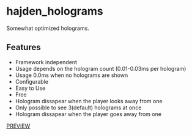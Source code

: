 # hajden_holograms
Somewhat optimized holograms.

## <b>Features</b>
- Framework independent
- Usage depends on the hologram count (0.01-0.03ms per hologram)
- Usage 0.0ms when no holograms are shown
- Configurable
- Easy to Use
- Free
- Hologram dissapear when the player looks away from one
- Only possible to see 3(default) holograms at once
- Hologram dissapear when the player goes away from one

[PREVIEW](https://forum.cfx.re/t/free-somewhat-optimized-holograms-optimized-configurable/5273993/4?u=hajdenkoo)
